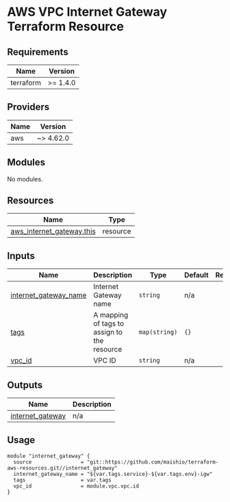 # AWS VPC Internet Gateway Terraform Resource

## Requirements

| Name      | Version  |
|-----------|----------|
| terraform | >= 1.4.0 |

## Providers

| Name | Version   |
|------|-----------|
| aws  | ~> 4.62.0 |

## Modules

No modules.

## Resources

| Name | Type |
|------|------|
| [aws_internet_gateway.this](https://registry.terraform.io/providers/hashicorp/aws/latest/docs/resources/internet_gateway) | resource |

## Inputs

| Name | Description | Type | Default | Required |
|------|-------------|------|---------|:--------:|
| <a name="input_internet_gateway_name"></a> [internet\_gateway\_name](#input\_internet\_gateway\_name) | Internet Gateway name | `string` | n/a | yes |
| <a name="input_tags"></a> [tags](#input\_tags) | A mapping of tags to assign to the resource | `map(string)` | `{}` | no |
| <a name="input_vpc_id"></a> [vpc\_id](#input\_vpc\_id) | VPC ID | `string` | n/a | yes |

## Outputs

| Name | Description |
|------|-------------|
| <a name="output_internet_gateway"></a> [internet\_gateway](#output\_internet\_gateway) | n/a |

## Usage

```hcl
module "internet_gateway" {
  source                = "git::https://github.com/maishio/terraform-aws-resources.git//internet_gateway"
  internet_gateway_name = "${var.tags.service}-${var.tags.env}-igw"
  tags                  = var.tags
  vpc_id                = module.vpc.vpc.id
}
```
